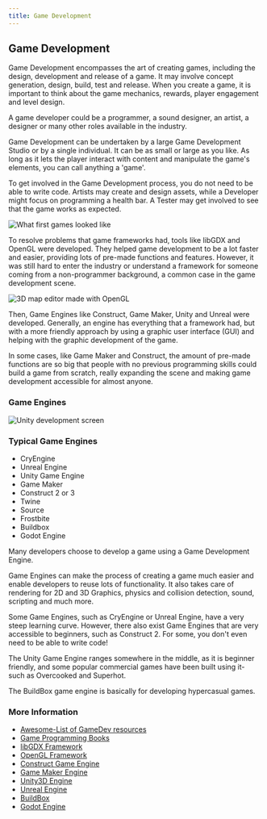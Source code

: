 ```yaml
---
title: Game Development
---
```


## Game Development

Game Development encompasses the art of creating games, including the design, development and release of a game. It may involve concept generation, design, build, test and release. When you create a game, it is important to think about the game mechanics, rewards, player engagement and level design.

A game developer could be a programmer, a sound designer, an artist, a designer or many other roles available in the industry.

Game Development can be undertaken by a large Game Development Studio or by a single individual. It can be as small or large as you like. As long as it lets the player interact with content and manipulate the game's elements, you can call anything a 'game'.

To get involved in the Game Development process, you do not need to be able to write code. Artists may create and design assets, while a Developer might focus on programming a health bar. A Tester may get involved to see that the game works as expected.

![What first games looked like](https://i.ytimg.com/vi/ePc12V6F0ws/maxresdefault.jpg "What first games looked like")

To resolve problems that game frameworks had, tools like libGDX and OpenGL were developed. They helped game development to be a lot faster and easier, providing lots of pre-made functions and features. However, it was still hard to enter the industry or understand a framework for someone coming from a non-programmer background, a common case in the game development scene.

![3D map editor made with OpenGL](https://i.ytimg.com/vi/E0laTeycpB4/maxresdefault.jpg "3D map editor made with OpenGL")

Then, Game Engines like Construct, Game Maker, Unity and Unreal were developed. Generally, an engine has everything that a framework had, but with a more friendly approach by using a graphic user interface (GUI) and helping with the graphic development of the game.

In some cases, like Game Maker and Construct, the amount of pre-made functions are so big that people with no previous programming skills could build a game from scratch, really expanding the scene and making game development accessible for almost anyone.

### Game Engines

![Unity development screen](http://paulbourke.net/stereographics/Unitystereo/textureplanes.jpg "Unity development screen")

### Typical Game Engines

- CryEngine
- Unreal Engine
- Unity Game Engine
- Game Maker
- Construct 2 or 3
- Twine
- Source
- Frostbite
- Buildbox
- Godot Engine

Many developers choose to develop a game using a Game Development Engine.

Game Engines can make the process of creating a game much easier and enable developers to reuse lots of functionality. It also takes care of rendering for 2D and 3D Graphics, physics and collision detection, sound, scripting and much more.

Some Game Engines, such as CryEngine or Unreal Engine, have a very steep learning curve. However, there also exist Game Engines that are very accessible to beginners, such as  Construct 2. For some, you don't even need to be able to write code!

The Unity Game Engine ranges somewhere in the middle, as it is beginner friendly, and some popular commercial games have been built using it- such as Overcooked and Superhot.

The BuildBox game engine is basically for developing hypercasual games.





### More Information

* [Awesome-List of GameDev resources](https://github.com/Kavex/GameDev-Resources)
* [Game Programming Books](http://www.fromdev.com/2013/07/game-development-books.html)
* [libGDX Framework](https://libgdx.badlogicgames.com/)
* [OpenGL Framework](https://www.opengl.org/)
* [Construct Game Engine](https://www.scirra.com/)
* [Game Maker Engine](https://www.yoyogames.com/gamemaker)
* [Unity3D Engine](https://unity3d.com/pt)
* [Unreal Engine](https://www.unrealengine.com/en-US/what-is-unreal-engine-4)
* [BuildBox](https://www.buildbox.com/)
* [Godot Engine](https://godotengine.org/)
